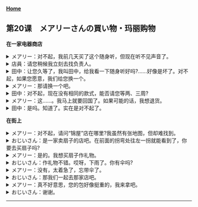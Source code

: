 **[Home](../Menu.md)**
## 第20课　メアリーさんの買い物・玛丽购物
**在一家电器商店**
<details>
<summary>
メアリー：对不起，我前几天买了这个随身听，但现在听不见声音了。</summary>

すみません。この間このウォークマンを買ったんですが、音が聞こえないんです。
</details>

<details>
<summary>
店員：请您稍候我立刻去找负责人。</summary>

少々、お待ちください。今係の者を呼んで参ります。
</details>

<details>
<summary>
田中：让您久等了，我叫田中，给我看一下随身听好吗?......好像是坏了。对不起，如果您愿意，我们给您换一个。</summary>

お待たせいたしました。田中と申します。ウォークマンを見せていただけますか。……壊れているみたいですね。失礼いたしました。よろしたったら、交換いたしますが。
</details>

<details>
<summary>
メアリー：那请换一个吧。</summary>

じゃあ、お願いします。
</details>

<details>
<summary>
田中：对不起，现在没有相同的款式，能否请您等两、三周?</summary>

申し訳ございません。今、同じ物がございませんので、に、三週間待っていただけせんか。
</details>

<details>
<summary>
メアリー：这......。我马上就要回国了。如果可能的话，我想退货。</summary>

それは、ちょっと……。もう直ぐ国に帰るので、できれば返品したいんですが。
</details>

<details>
<summary>
田中：是吗。知道了。实在是对不起了。</summary>

そうですか。かしこまりました。まことに申し訳ございませんでした。
</details>

**在街上**
<details>
<summary>
メアリー：对不起，请问“锦屋”店在哪里?我虽然有张地图，但却难找到。</summary>

すみません。にしき屋とういう店はどこにあるか教えていただけませんか。地図があるんですけど、わかりにくいんです。
</details>

<details>
<summary>
おじいさん：是一家卖扇子的店吧。在前面的拐弯处往左一拐就能看到了，你要去买扇子吗?</summary>

扇子の店ですね。次の角を左に曲がったら見えますよ。扇子を買いに行くんですか。
</details>

<details>
<summary>
メアリー：是的。我想买扇子作礼物。</summary>

ええ。おみやげに扇子を買おうと思っているんです。
</details>

<details>
<summary>
おじいさん：作礼物不错。哎呀，下雨了。你有伞吗?</summary>

いいおみやげになりますよ。おや、雨ですね。かさを持っていますか。
</details>

<details>
<summary>
メアリー：没有，太着急了，忘带伞了。</summary>

いいえ。急いでいたから、かさを持たないで、きちゃったんです。
</details>

<details>
<summary>
おじいさん：那我们一起去那家店吧。</summary>

じゃあ、一緒に店まで行きましょう。
</details>

<details>
<summary>
メアリー：真不好意思，您的包好像挺重的，我来拿吧。</summary>

どうもすみません。荷物が重そうですね。お持ちします。
</details>

<details>
<summary>
おじいさん：谢谢。</summary>

ありがとう。
</details>

---

